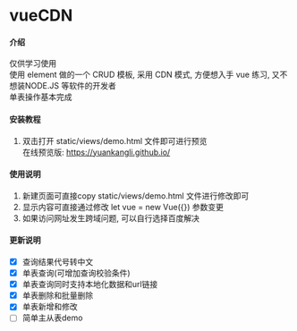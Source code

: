 # vueCDN

#### 介绍
  仅供学习使用  
  使用 element 做的一个 CRUD 模板, 采用 CDN 模式, 方便想入手 vue 练习, 又不想装NODE.JS 等软件的开发者   
  单表操作基本完成

#### 安装教程

1. 双击打开 static/views/demo.html 文件即可进行预览   
在线预览版: https://yuankangli.github.io/

#### 使用说明

1. 新建页面可直接copy static/views/demo.html 文件进行修改即可
2. 显示内容可直接通过修改 let vue = new Vue({}) 参数变更
3. 如果访问网址发生跨域问题, 可以自行选择百度解决

#### 更新说明
- [x] 查询结果代号转中文
- [x] 单表查询(可增加查询校验条件) 
- [x] 单表查询同时支持本地化数据和url链接
- [x] 单表删除和批量删除
- [x] 单表新增和修改
- [ ] 简单主从表demo
